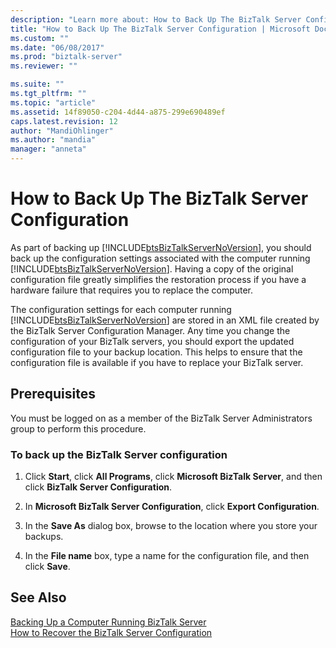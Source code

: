 ```yaml
---
description: "Learn more about: How to Back Up The BizTalk Server Configuration"
title: "How to Back Up The BizTalk Server Configuration | Microsoft Docs"
ms.custom: ""
ms.date: "06/08/2017"
ms.prod: "biztalk-server"
ms.reviewer: ""

ms.suite: ""
ms.tgt_pltfrm: ""
ms.topic: "article"
ms.assetid: 14f89050-c204-4d44-a875-299e690489ef
caps.latest.revision: 12
author: "MandiOhlinger"
ms.author: "mandia"
manager: "anneta"
---
```

# How to Back Up The BizTalk Server Configuration
As part of backing up [!INCLUDE[btsBizTalkServerNoVersion](../includes/btsbiztalkservernoversion-md.md)], you should back up the configuration settings associated with the computer running [!INCLUDE[btsBizTalkServerNoVersion](../includes/btsbiztalkservernoversion-md.md)]. Having a copy of the original configuration file greatly simplifies the restoration process if you have a hardware failure that requires you to replace the computer.  
  
 The configuration settings for each computer running [!INCLUDE[btsBizTalkServerNoVersion](../includes/btsbiztalkservernoversion-md.md)] are stored in an XML file created by the BizTalk Server Configuration Manager. Any time you change the configuration of your BizTalk servers, you should export the updated configuration file to your backup location. This helps to ensure that the configuration file is available if you have to replace your BizTalk server.  
  
## Prerequisites  
 You must be logged on as a member of the BizTalk Server Administrators group to perform this procedure.  
  
### To back up the BizTalk Server configuration  
  
1.  Click **Start**, click **All Programs**, click **Microsoft BizTalk Server**, and then click **BizTalk Server Configuration**.  
  
2.  In **Microsoft BizTalk Server Configuration**, click **Export Configuration**.  
  
3.  In the **Save As** dialog box, browse to the location where you store your backups.  
  
4.  In the **File name** box, type a name for the configuration file, and then click **Save**.  
  
## See Also  
 [Backing Up a Computer Running BizTalk Server](../core/backing-up-a-computer-running-biztalk-server.md)   
 [How to Recover the BizTalk Server Configuration](../core/how-to-recover-the-biztalk-server-configuration.md)

